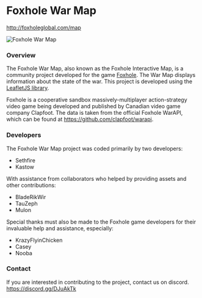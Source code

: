 Foxhole War Map
===============

http://foxholeglobal.com/map

![Foxhole War Map](https://i.imgur.com/CBnIprJ.png)

### Overview
The Foxhole War Map, also known as the Foxhole Interactive Map, is a community project developed for the game [Foxhole](https://store.steampowered.com/app/505460/Foxhole/). The War Map displays information about the state of the war. This project is developed using the [LeafletJS library](https://leafletjs.com/).

Foxhole is a cooperative sandbox massively-multiplayer action-strategy video game being developed and published by Canadian video game company Clapfoot. The data is taken from the official Foxhole WarAPI, which can be found at https://github.com/clapfoot/warapi.

### Developers
The Foxhole War Map project was coded primarily by two developers:
- Sethfire
- Kastow

With assistance from collaborators who helped by providing assets and other contributions:
- BladeRikWir
- TauZeph
- Mulon

Special thanks must also be made to the Foxhole game developers for their invaluable help and assistance, especially:
- KrazyFlyinChicken
- Casey
- Nooba

### Contact
If you are interested in contributing to the project, contact us on discord.
https://discord.gg/DJuAkTk
